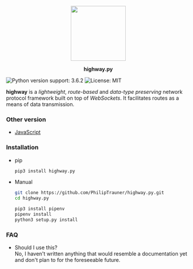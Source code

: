 <p align="center">
	<img src="https://cloud.githubusercontent.com/assets/9287847/26756438/93c1ff54-48a2-11e7-981e-37aeb7b2383c.png" height="150"></img>
</p>
<p align="center">
	<strong>highway.py</strong>
</p>

![Python version support: 3.6.2](https://img.shields.io/badge/python-3.6.2-green.svg)
![License: MIT](https://img.shields.io/badge/license-MIT-green.svg)

**highway** is a *lightweight*, *route-based* and *data-type preserving* network protocol framework built on top of *WebSockets*.  It facilitates routes as a means of data transmission.

### Other version
* [JavaScript](https://github.com/PhilipTrauner/highway.js)

### Installation
* pip
    ```bash
    pip3 install highway.py
    ```
* Manual
    ```bash
    git clone https://github.com/PhilipTrauner/highway.py.git
    cd highway.py

    pip3 install pipenv
    pipenv install
    python3 setup.py install
    ```

### FAQ
* Should I use this?  
No, I haven't written anything that would resemble a documentation yet and don't plan to for the foreseeable future.